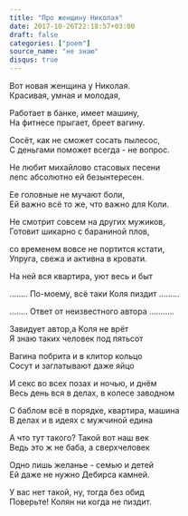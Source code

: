 ```yaml
---
title: "Про женщину Николая"
date: 2017-10-26T22:18:57+03:00
draft: false
categories: ["poem"]
source_name: "не знаю"
disqus: true
---
```

Вот новая женщина у Николая.  
Красивая, умная и молодая,  

Работает в банке, имеет машину,  
На фитнесе прыгает, бреет вагину.  

<!--more-->

Сосёт, как не сможет сосать пылесос,  
С деньгами поможет всегда - не вопрос.  

Не любит михайлово стасовых песени  
лепс абсолютно ей безынтересен.  

Ее головные не мучают боли,  
Ей важно всё то же, что важно для Коли.  

Не смотрит совсем на других мужиков,  
Готовит шикарно с бараниной плов,  

со временем вовсе не портится кстати,  
Упруга, свежа и активна в кровати.  

На ней вся квартира, уют весь и быт  

........ По-моему, всё таки Коля пиздит .........    

........ Ответ от неизвестного автора ...........

Завидует автор,а Коля не врёт  
Я знаю таких человек под пятьсот  

Вагина побрита и в клитор кольцо  
Сосут и заглатывают даже яйцо  

И секс во всех позах и ночью, и днём  
Весь день вся в делах, в колесе заводном  

С баблом всё в порядке, квартира, машина  
В делах и в идеях с мужчиной едина  

А что тут такого? Такой вот наш век  
Ведь это ж не баба, а сверхчеловек  

Одно лишь желанье - семью и детей  
Ей даже не нужно Дебирса камней.  

У вас нет такой, ну, тогда без обид  
Поверьте! Колян ни когда не пиздит.  
